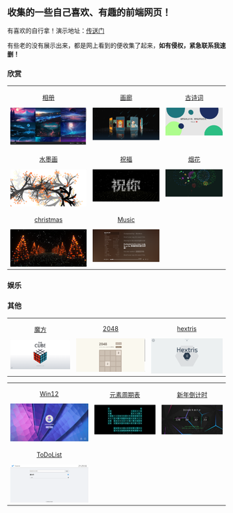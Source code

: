 ## 收集的一些自己喜欢、有趣的前端网页！

有喜欢的自行拿！演示地址：[传送门](https://room.cmymoon.com/)

有些老的没有展示出来，都是网上看到的便收集了起来，**如有侵权，紧急联系我速删！**

### 欣赏

<table align="center">
    <!-- 第一行 -->
    <tr>
    <td valign="top">
        <a target="_blank" href="https://room.cmymoon.com/picture/photos.html">
            <p align="center">相册</p>
            <img src="./yulan/1.png"/>
        </a>
    </td>
    <td valign="top">
        <a target="_blank" href="https://room.cmymoon.com/gallery/gallery.html">
            <p align="center">画廊</p>
            <img src="./yulan/2.png"/>
        </a>
    </td>
    <td valign="top">
        <a target="_blank" href="https://room.cmymoon.com/gushi.html">
            <p align="center">古诗词</p>
            <img src="./yulan/3.png"/>
        </a>
    </td>
    </tr>
    <!-- 第二行 -->
    <tr>
    <td valign="top">
        <a target="_blank" href="https://room.cmymoon.com/shuimo.html">
            <p align="center">水墨画</p>
            <img src="./yulan/4.png"/>
        </a>
    </td>
    <td valign="top">
        <a target="_blank" href="https://room.cmymoon.com/zhufu.html">
            <p align="center">祝福</p>
            <img src="./yulan/5.png"/>
        </a>
    </td>
    <td valign="top">
        <a target="_blank" href="https://room.cmymoon.com/Firework_Simulator-main/index.html">
            <p align="center">烟花</p>
            <img src="./yulan/6.png"/>
        </a>
    </td>
    </tr>
    <!-- 第三行 -->
    <tr>
    <td valign="top">
        <a target="_blank" href="https://room.cmymoon.com/christmas.html">
            <p align="center">christmas</p>
            <img src="./yulan/7.png"/>
        </a>
    </td>
    <td valign="top">
        <a target="_blank" href="https://music.cmymoon.com/">
            <p align="center">Music</p>
            <img src="./yulan/8.png"/>
        </a>
    </td>
    </tr>
</table>

### 娱乐

<table align="center">
    <!-- 第一行 -->
    <tr>
    <td valign="top">
        <a target="_blank" href="https://room.cmymoon.com/mofang.html">
            <p align="center">魔方</p>
            <img src="./yulan/YL-1.png"/>
        </a>
    </td>
    <td valign="top">
        <a target="_blank" href="https://room.cmymoon.com/2048.html">
            <p align="center">2048</p>
            <img src="./yulan/YL-2.png"/>
        </a>
    </td>
    <td valign="top">
        <a target="_blank" href="https://room.cmymoon.com/hextris.html">
            <p align="center">hextris</p>
            <img src="./yulan/YL-3.png"/>
        </a>
    </td>
    </tr>

### 其他

<table align="center">
    <!-- 第一行 -->
    <tr>
    <td valign="top">
        <a target="_blank" href="https://room.cmymoon.com/win12-main/desktop.html">
            <p align="center">Win12</p>
            <img src="./yulan/else-1.png"/>
        </a>
    </td>
    <td valign="top">
        <a target="_blank" href="https://room.cmymoon.com/yuansu.html">
            <p align="center">元素周期表</p>
            <img src="./yulan/else-2.png"/>
        </a>
    </td>
    <td valign="top">
        <a target="_blank" href="https://room.cmymoon.com/xinnian.html">
            <p align="center">新年倒计时</p>
            <img src="./yulan/else-3.png"/>
        </a>
    </td>
    </tr>
        <!-- 第二行 -->
    <tr>
    <td valign="top">
        <a target="_blank" href="https://room.cmymoon.com/TodoList/index.html">
            <p align="center">ToDoList</p>
            <img src="./yulan/else-4.png"/>
        </a>
    </td>
    </td>
    </tr>